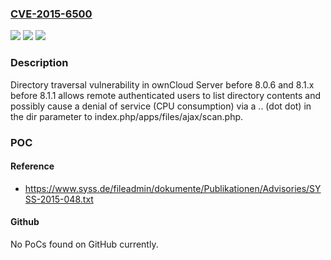 ### [CVE-2015-6500](https://cve.mitre.org/cgi-bin/cvename.cgi?name=CVE-2015-6500)
![](https://img.shields.io/static/v1?label=Product&message=n%2Fa&color=blue)
![](https://img.shields.io/static/v1?label=Version&message=n%2Fa&color=blue)
![](https://img.shields.io/static/v1?label=Vulnerability&message=n%2Fa&color=brighgreen)

### Description

Directory traversal vulnerability in ownCloud Server before 8.0.6 and 8.1.x before 8.1.1 allows remote authenticated users to list directory contents and possibly cause a denial of service (CPU consumption) via a .. (dot dot) in the dir parameter to index.php/apps/files/ajax/scan.php.

### POC

#### Reference
- https://www.syss.de/fileadmin/dokumente/Publikationen/Advisories/SYSS-2015-048.txt

#### Github
No PoCs found on GitHub currently.

